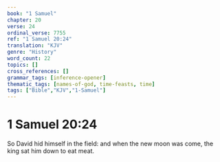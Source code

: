 ```yaml
---
book: "1 Samuel"
chapter: 20
verse: 24
ordinal_verse: 7755
ref: "1 Samuel 20:24"
translation: "KJV"
genre: "History"
word_count: 22
topics: []
cross_references: []
grammar_tags: [inference-opener]
thematic_tags: [names-of-god, time-feasts, time]
tags: ["Bible","KJV","1-Samuel"]
---
```


# 1 Samuel 20:24

So David hid himself in the field: and when the new moon was come, the king sat him down to eat meat.
